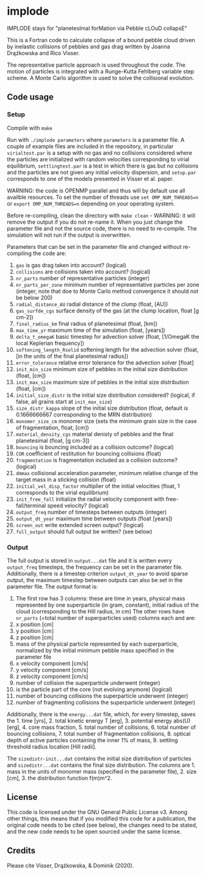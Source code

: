 # implode
IMPLODE stays for "planetesImal forMation via Pebble cLOuD collapsE"

This is a Fortran code to calculate collapse of a bound pebble cloud driven by inelastic collisions of pebbles and gas drag written by Joanna Drążkowska and Rico Visser.

The representative particle approach is used throughout the code. The motion of particles is integrated with a Runge-Kutta Fehlberg variable step scheme. A Monte Carlo algorithm is used to solve the collisional evolution.

## Code usage

### Setup

Compile with `make`

Run with `./implode parameters`
where `parameters` is a parameter file. A couple of example files are included in the repository, in particular `virialtest.par` is a setup with no gas and no collisions considered where the particles are initialized with random velocities corresponding to virial equilibrium, `settlingtest.par` is a test in which there is gas but no collisions and the particles are not given any initial velocity dispersion, and `setup.par` corresponds to one of the models presented in Visser et al. paper.

WARNING: the code is OPENMP parallel and thus will by default use all availble resources. To set the number of threads use `set OMP_NUM_THREADS=n` or `export OMP_NUM_THREADS=n` depending on your operating system.

Before re-compiling, clean the directory with `make clean` - WARNING: it will remove the output if you do not re-name it. When you just change the parameter file and not the source code, there is no need to re-compile. The simulation will not run if the output is overwritten.

Parameters that can be set in the parameter file and changed without re-compiling the code are:
1. `gas`                      is gas drag taken into account? (logical)
2. `collisions`               are collisions taken into account? (logical)
3. `nr_parts`                 number of representative particles (integer)
4. `nr_parts_per_zone`        minimum number of representative particles per zone (integer, note that doe to Monte Carlo method convergence it should not be below 200)
5. `radial_distance_AU`       radial distance of the clump (float, [AU])
6. `gas_surfde_cgs`           surface density of the gas (at the clump location, float [g cm-2])
7. `final_radius_km`          final radius of planetesimal (float, [km])
8. `max_time_yr`              maximum time of the simulation (float, [years])
9. `delta_t_omegaK`           basic timestep for advection solver (float, [1/OmegaK the local Keplerian frequency])
10. `softening_length_Rsolid` softening length for the advection solver (float, [in the units of the final planetesimal radius])
11. `error_tolerance`         relative error tolerance for the advection solver [float]
12. `init_min_size`           minimum size of pebbles in the initial size distribution (float, [cm])
13. `init_max_size`           maximum size of pebbles in the initial size distribution (float, [cm])
14. `initial_size_distr`      is the initial size distribution considered? (logical, if false, all grains start at `init_max_size`)
15. `size_distr_kappa`        slope of the initial size distribution (float, default is 0.1666666667 corresponding to the MRN distribution)
16. `monomer_size_cm`         monomer size (sets the minimum grain size in the case of fragmentation, float, [cm])
17. `material_density_cgs`    material denisty of pebbles and the final planetesimal (float, [g cm-3])
18. `bouncing`                is bouncing included as a collision outcome? (logical)
19. `COR`                     coefficient of restitution for bouncing collisions (float)
20. `fragmentation`           is fragmentation included as a collision outcome? (logical)
21. `dmmax`                   collisional acceleration parameter, minimum relative change of the target mass in a sticking collision (float)
22. `initial_vel_disp_factor` multiplier of the initial velocities (float, 1 corresponds to the virial equilibrium)
23. `init_free_fall`          initialize the radial velocity component with free-fall/terminal speed velocity? (logical)
24. `output_freq`             number of timesteps between outputs (integer)
25. `output_dt_year`          maximum time between outputs (float [years])
26. `screen_out`              write extended screen output? (logical)
27. `full_output`             should full output be written? (see below)

### Output

The full output is stored in `output...dat` file and it is written every `output_freq` timesteps, the frequency can be set in the parameter file. Additionally, there is a timestep criterion `output_dt_year` to avoid sparse output, the maximum timestep between outputs can also be set in the parameter file. The output format is:
1. The first row has 3 columns: these are time in years, physical mass represented by one superparticle (in gram, constant), initial radius of the cloud (corresponding to the Hill radius, in cm)
The other rows have `nr_parts` (=total number of superparticles used) columns each and are:
2. x position [cm]
3. y position [cm]
4. z position [cm]
5. mass of the physical particle represented by each superparticle, normalized by the initial minimum pebble mass specified in the parameter file
6. x velocity component [cm/s]
7. y velocity component [cm/s]
8. z velocity component [cm/s]
9. number of collision the superparticle underwent (integer)
10. is the particle part of the core (not evolving anymore) (logical)
11. number of bouncing collisions the superparticle underwent (integer)
12. number of fragmenting collisions the superparticle underwent (integer)

Additionally, there is the `energy...dat` file, which, for every timestep, saves the 1. time [yrs], 2. total kinetic energy T [erg], 3. potential energy abs(U) [erg], 4. core mass fraction, 5. total number of collisions, 6. total number of bouncing collisions, 7. total number of fragmentation collisions, 8. optical depth of active particles containing the inner 1% of mass, 9. settling threshold radius location [Hill radii]. 

The `sizedistr-init...dat` contains the initial size distribution of particles and `sizedistr...dat` contains the final size distribution. The columns are 1. mass in the units of monomer mass (specified in the parameter file), 2. size [cm], 3. the distribution function f(m)m^2.

## License

This code is licensed under the GNU General Public License v3. Among other things, this means that if you modified this code for a publication, the original code needs to be cited (see below), the changes need to be stated, and the new code needs to be open sourced under the same license.

## Credits

Please cite Visser, Drążkowska, & Dominik (2020).
